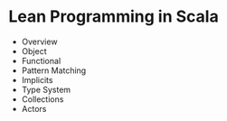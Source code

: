 # Lean Programming in Scala

- Overview
- Object
- Functional
- Pattern Matching
- Implicits
- Type System
- Collections
- Actors
